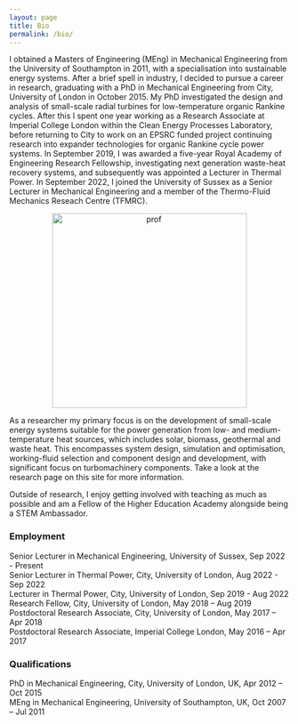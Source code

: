 ```yaml
---
layout: page
title: Bio
permalink: /bio/
---
```


<div id="twocol_container">
    <div id="DivB">
    	<p>I obtained a Masters of Engineering (MEng) in Mechanical Engineering from the University of Southampton in 2011, with a specialisation into sustainable energy systems. After a brief spell in industry, I decided to pursue a career in research, graduating with a PhD in Mechanical Engineering from City, University of London in October 2015. My PhD investigated the design and analysis of small-scale radial turbines for low-temperature organic Rankine cycles. After this I spent one year working as a Research Associate at Imperial College London within the Clean Energy Processes Laboratory, before returning to City to work on an EPSRC funded project continuing research into expander technologies for organic Rankine cycle power systems. In September 2019, I was awarded a five-year Royal Academy of Engineering Research Fellowship, investigating next generation waste-heat recovery systems, and subsequently was appointed a Lecturer in Thermal Power. In September 2022, I joined the University of Sussex as a Senior Lecturer in Mechanical Engineering and a member of the Thermo-Fluid Mechanics Reseach Centre (TFMRC).</p>
    </div>
    <div id="DivA">
    	<div style="text-align:center">
			<img src="{{site.baseurl}}/assets/profile_pic.jpg" alt="prof" style="width:350px;" />
		</div>
    </div>
</div>

As a researcher my primary focus is on the development of small-scale energy systems suitable for the power generation from low- and medium-temperature heat sources, which includes solar, biomass, geothermal and waste heat. This encompasses system design, simulation and optimisation, working-fluid selection and component design and development, with significant focus on turbomachinery components. Take a look at the research page on this site for more information.

Outside of research, I enjoy getting involved with teaching as much as possible and am a Fellow of the Higher Education Academy alongside being a STEM Ambassador.

### Employment
Senior Lecturer in Mechanical Engineering, University of Sussex, Sep 2022 - Present<br>
Senior Lecturer in Thermal Power, City, University of London, Aug 2022 - Sep 2022<br>
Lecturer in Thermal Power, City, University of London, Sep 2019 - Aug 2022<br>
Research Fellow, City, University of London, May 2018 – Aug 2019<br>
Postdoctoral Research Associate, City, University of London, May 2017 – Apr 2018<br>
Postdoctoral Research Associate, Imperial College London, May 2016 – Apr 2017

### Qualifications
PhD in Mechanical Engineering, City, University of London, UK, Apr 2012 – Oct 2015<br>
MEng in Mechanical Engineering, University of Southampton, UK, Oct 2007 – Jul 2011<br>
